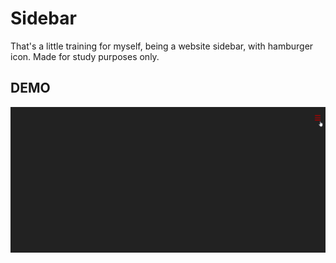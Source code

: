 # Sidebar
That's a little training for myself, being a website sidebar, with hamburger icon. Made for study purposes only.

## DEMO
![Sidebar DEMO](https://github.com/vinniemoth/sidebar/blob/main/src/img/demo.gif)
